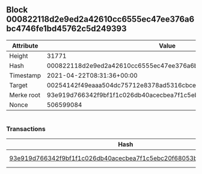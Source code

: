 ## Block 000822118d2e9ed2a42610cc6555ec47ee376a6bc4746fe1bd45762c5d249393

Attribute | Value
--- | ---
Height | 31771
Hash | 000822118d2e9ed2a42610cc6555ec47ee376a6bc4746fe1bd45762c5d249393
Timestamp | 2021-04-22T08:31:36+00:00
Target | 00254142f49eaaa504dc75712e8378ad5316cbcead634704b3734b6271167cc4
Merke root | 93e919d766342f9bf1f1c026db40acecbea7f1c5ebc20f68053bb6cce13e27b4
Nonce | 506599084

```

```

### Transactions

Hash | Amount
--- | ---
[93e919d766342f9bf1f1c026db40acecbea7f1c5ebc20f68053bb6cce13e27b4](93e919d766342f9bf1f1c026db40acecbea7f1c5ebc20f68053bb6cce13e27b4.md) | 10.00000000 SKEPTI 
